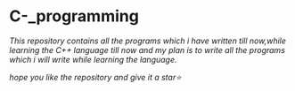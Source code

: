 # C-_programming
*This repository contains all the programs which 
i have written till now,while learning the
C++ language till now and my plan is to write 
all the programs which i will write while learning
the language.* <br>





*hope you like the repository and give it a star⭐*
